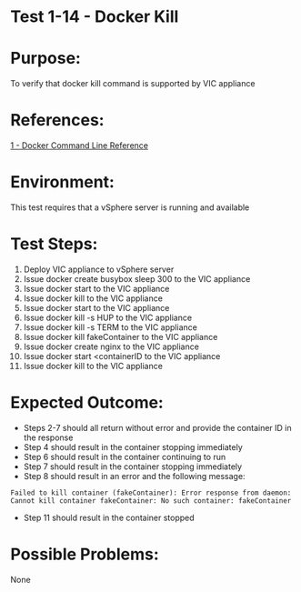 Test 1-14 - Docker Kill
=======

# Purpose:
To verify that docker kill command is supported by VIC appliance

# References:
[1 - Docker Command Line Reference](https://docs.docker.com/engine/reference/commandline/kill/)

# Environment:
This test requires that a vSphere server is running and available

# Test Steps:
1. Deploy VIC appliance to vSphere server
2. Issue docker create busybox sleep 300 to the VIC appliance
3. Issue docker start <containerID> to the VIC appliance
4. Issue docker kill <containerID> to the VIC appliance
5. Issue docker start <containerID> to the VIC appliance
6. Issue docker kill -s HUP <containerID> to the VIC appliance
7. Issue docker kill -s TERM <containerID> to the VIC appliance
8. Issue docker kill fakeContainer to the VIC appliance
9. Issue docker create nginx to the VIC appliance
10. Issue docker start <containerID to the VIC appliance
11. Issue docker kill <containerID> to the VIC appliance

# Expected Outcome:
* Steps 2-7 should all return without error and provide the container ID in the response
* Step 4 should result in the container stopping immediately
* Step 6 should result in the container continuing to run
* Step 7 should result in the container stopping immediately
* Step 8 should result in an error and the following message:
```
Failed to kill container (fakeContainer): Error response from daemon: Cannot kill container fakeContainer: No such container: fakeContainer
```
* Step 11 should result in the container stopped

# Possible Problems:
None
